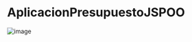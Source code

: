 # AplicacionPresupuestoJSPOO

![image](https://user-images.githubusercontent.com/19364556/207970289-179ddd8c-618a-4703-add1-d973f84d2d43.png)
